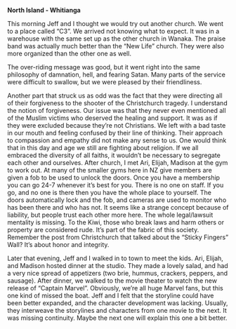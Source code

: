**North Island - Whitianga**

This morning Jeff and I thought we would try out another church. We went to a
place called “C3”. We arrived not knowing what to expect. It was in a
warehouse with the same set up as the other church in Wanaka. The praise band
was actually much better than the “New Life” church. They were also more
organized than the other one as well.

The over-riding message was good, but it went right into the same philosophy of
damnation, hell, and fearing Satan. Many parts of the service were difficult to
swallow, but we were pleased by their friendliness.

Another part that struck us as odd was the fact that they were directing all of
their forgiveness to the shooter of the Christchurch tragedy. I understand the
notion of forgiveness. Our issue was that they never even mentioned all of the
Muslim victims who deserved the healing and support. It was as if they were
excluded because they’re not Christians. We left with a bad taste in our mouth
and feeling confused by their line of thinking. Their approach to compassion and
empathy did not make any sense to us. One would think that in this day and
age we still are fighting about religion. If we all embraced the diversity of all
faiths, it wouldn’t be necessary to segregate each other and ourselves.
After church, I met Ari, Elijah, Madison at the gym to work out. At many of the
smaller gyms here in NZ give members are given a fob to be used to unlock the
doors. Once you have a membership you can go 24-7 whenever it’s best for
you. There is no one on staff. If you go, and no one is there then you have the
whole place to yourself. The doors automatically lock and the fob, and cameras
are used to monitor who has been there and who has not. It seems like a strange concept because of liability, but people trust each other more here. The whole
legal/lawsuit mentality is missing. To the Kiwi, those who break laws and harm
others or property are considered rude. It’s part of the fabric of this society.
Remember the post from Christchurch that talked about the “Sticky Fingers”
Wall? It’s about honor and integrity.

Later that evening, Jeff and I walked in to town to meet the kids. Ari, Elijah, and
Madison hosted dinner at the studio. They made a lovely salad, and had a very
nice spread of appetizers (two brie, hummus, crackers, peppers, and sausage).
After dinner, we walked to the movie theater to watch the new release of
“Captain Marvel”. Obviously, we’re all huge Marvel fans, but this one kind of
missed the boat. Jeff and I felt that the storyline could have been better
expanded, and the character development was lacking. Usually, they
interweave the storylines and characters from one movie to the next. It was
missing continuity. Maybe the next one will explain this one a bit better.